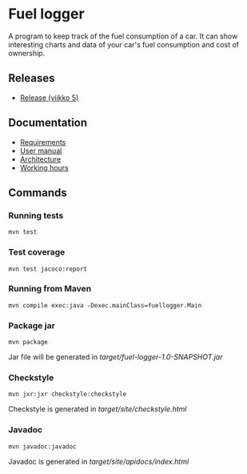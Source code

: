 # Fuel logger

A program to keep track of the fuel consumption of a car. It can show interesting charts and data of your car's fuel consumption and cost of ownership. 

## Releases
* [Release (viikko 5)](https://github.com/Lukxsx/ot-harjoitustyo/releases/tag/viikko5)

## Documentation
* [Requirements](fuel-logger/documentation/requirements.md)
* [User manual](fuel-logger/documentation/user-manual.md)
* [Architecture](fuel-logger/documentation/architecture.md)
* [Working hours](fuel-logger/documentation/working%20hours.md)

## Commands

### Running tests
```
mvn test
```

### Test coverage
```
mvn test jacoco:report
```

### Running from Maven
```
mvn compile exec:java -Dexec.mainClass=fuellogger.Main
```

### Package jar
```
mvn package
```
Jar file will be generated in _target/fuel-logger-1.0-SNAPSHOT.jar_

### Checkstyle
```
mvn jxr:jxr checkstyle:checkstyle
```
Checkstyle is generated in _target/site/checkstyle.html_

### Javadoc
```
mvn javadoc:javadoc
```
Javadoc is generated in _target/site/apidocs/index.html_
